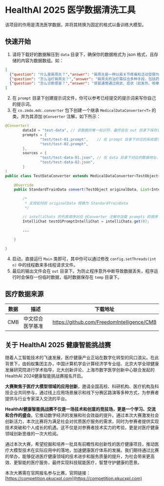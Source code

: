# HealthAI 2025 医学数据清洗工具

该项目的作用是清洗医学数据，并将其转换为固定的格式以备训练大模型。

## 快速开始

1. 请将下载好的数据解压到 `data` 目录下，确保你的数据格式为 json 格式，且存储的内容为数据数组。如：

```json
[
  {"question": "什么是肩周炎？","answer": "肩周炎是一种以肩关节疼痛和活动受限为主要特征的慢性炎症性疾病，多因肩部软组织损伤、退变或长期劳损引起。"},
  {"question": "怎么治疗肩周炎？","answer": "肩周炎的治疗需综合多种手段，包括药物治疗（如非甾体抗炎药缓解疼痛和炎症）、物理治疗（如热敷、冷敷、电疗等）、功能锻炼（如爬墙法、钟摆运动等）、中医治疗（如针灸、推拿、中药外敷）以及局部封闭或手术治疗（针对严重病例），具体方案应根据病情和医生建议选择。"},
  {"question": "怎么诊断感冒？","answer": "感冒通常通过病史、症状（如发热、咳嗽、流涕、咽痛等）和体格检查进行初步诊断，必要时可结合实验室检查（如血常规、咽拭子检测）以排除其他疾病。"},
]
```
2. 在 `prompt` 目录下创建提示词文件，你可以参考已经提交的提示词来写你自己的提示词。
3. 在 `cn.zmdo.mdc.converter` 包下创建一个继承 `MedicalDataConverter<T>` 的类，并为其添加 `@Converter` 注解，如下所示：

```java
@Converter(
        dataId = "test-data", // 该数据的唯一标识符，最终会在 out 目录下保存该文件的 {dataId}.json 数据
        prompts = {
                "test/test-01.prompt",    // 在 prompt 目录下对应的系统提示词，该提示词会自动加载入 AI 对话器 IntelliChat 对象中。
                "test/test-02.prompt",      
        },
        sources = {
                "test/test-data-01.json", // 在 data 目录下对应的数据地址，指定地址的数据会转换为 TestObject 对象传入该类的 convert(TestObject,List<IntelliChat>) 方法中。
                "test/test-data-02.json",
        }
)
public class TestDataConverter extends MedicalDataConverter<TestObject> {
    
    @Override
    public StandardTrainData convert(TestObject originalData, List<IntelliChat> intelliChats) throws Exception {
        
        /*
         * 实现如何将 originalData 转换为 StandardTrainData 
         */

        // intelliChats 的列表顺序对应 @Converter 注解中加载 prompts 的顺序
        IntelliChat testO1PromptIntelliChat = intelliChats.get(0);
        
        ...
        
    }
    
}
```
4. 启动，直接运行 `Main` 类即可，其中你可以通过修改 `config.setThreads(int n)` 中的线程数来多线程请求文件。
5. 最后的输出文件会在 `out` 目录下。为防止程序意外中断导致数据丢失，程序运行时会保存一份临时数据，临时数据保存在 `temp` 目录下。

## 医疗数据来源

| 数据  | 描述       | 下载地址                                       |
|-----|----------|--------------------------------------------|
| CMB | 中文综合医学基准 | https://github.com/FreedomIntelligence/CMB |

## 关于 HealthAI 2025 健康智能挑战赛

随着人工智能技术的飞速发展，医疗健康产业正站在数字化转型的风口浪尖。在此背景下，由蚂蚁集团主办，中国计算机学会计算经济学专业组、北京大学全球健康发展研究院进行学术指导，北大创新评论、上海市数字医学创新中心联合发起的HealthAI 2024健康智能挑战赛报名开启。

**大赛聚焦于医疗大模型领域的应用创新**，邀请全国高校、科研机构、医疗机构及科技企业共同参与，通过线上应用场景展示和线下分赛区路演等多种方式，为参赛者提供与行业专家深入交流的平台。

**HealthAI健康智能挑战赛不仅是一场技术和创意的竞技场，更是一个学习、交流和合作的盛会**。它推动数字经济的发展和社会效益的提升。通过本次大赛激发社会创新活力，本次比赛将为满足社会对优质医疗服务的需求，同时为参赛者提供实现技术突破和个人成长的机遇。这不仅是对参赛者技术实力的考验，更是对医疗健康领域创新思维的一次大检阅。

通过本次大赛，希望挖掘和培养一批具有前瞻性和创新性的医疗健康项目，推动医疗大模型技术在实际应用中的落地，加速健康医疗体系的发展。我们期待通过比赛的举办，能够促进医疗健康领域的技术进步和服务质量的提升，为社会带来更高效、更智能的医疗服务，最终实现科技赋能医疗，智慧守护健康的愿景。

本次大赛需在官网报名参与比赛，官网链接：[https://competition.pkucxpl.com](https://competition.pkucxpl.com)